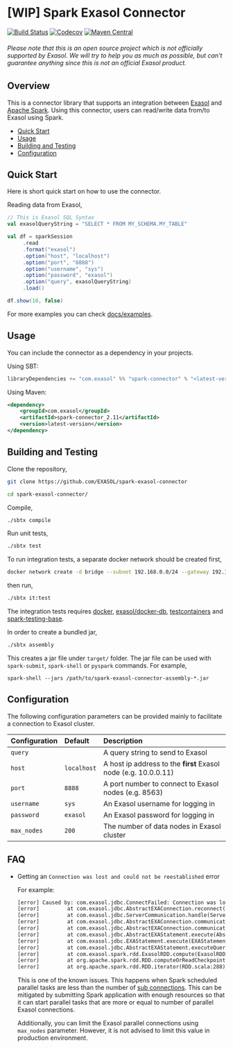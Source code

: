 # [WIP] Spark Exasol Connector

[![Build Status][travis-badge]][travis-link]
[![Codecov][codecov-badge]][codecov-link]
[![Maven Central][maven-badge]][maven-link]

###### Please note that this is an open source project which is *not officially supported* by Exasol. We will try to help you as much as possible, but can't guarantee anything since this is not an official Exasol product.

## Overview

This is a connector library that supports an integration between
[Exasol][exasol] and [Apache Spark][spark]. Using this connector, users can
read/write data from/to Exasol using Spark.

* [Quick Start](#quick-start)
* [Usage](#usage)
* [Building and Testing](#building-and-testing)
* [Configuration](#configuration)

## Quick Start

Here is short quick start on how to use the connector.

Reading data from Exasol,

```scala
// This is Exasol SQL Syntax
val exasolQueryString = "SELECT * FROM MY_SCHEMA.MY_TABLE"

val df = sparkSession
     .read
     .format("exasol")
     .option("host", "localhost")
     .option("port", "8888")
     .option("username", "sys")
     .option("password", "exasol")
     .option("query", exasolQueryString)
     .load()

df.show(10, false)
```

For more examples you can check [docs/examples](docs/examples.md).

## Usage

You can include the connector as a dependency in your projects.

Using SBT:

```scala
libraryDependencies += "com.exasol" %% "spark-connector" % "<latest-version>"
```

Using Maven:

```xml
<dependency>
    <groupId>com.exasol</groupId>
    <artifactId>spark-connector_2.11</artifactId>
    <version>latest-version</version>
</dependency>
```

## Building and Testing

Clone the repository,

```bash
git clone https://github.com/EXASOL/spark-exasol-connector

cd spark-exasol-connector/
```

Compile,

```bash
./sbtx compile
```

Run unit tests,

```bash
./sbtx test
```

To run integration tests, a separate docker network should be created first,

```bash
docker network create -d bridge --subnet 192.168.0.0/24 --gateway 192.168.0.1 dockernet
```

then run,

```bash
./sbtx it:test
```

The integration tests requires [docker][docker],
[exasol/docker-db][exa-docker-db], [testcontainers][testcontainers] and
[spark-testing-base][spark-testing-base].

In order to create a bundled jar,

```bash
./sbtx assembly
```

This creates a jar file under `target/` folder. The jar file can be used with
`spark-submit`, `spark-shell` or `pyspark` commands. For example,

```shell
spark-shell --jars /path/to/spark-exasol-connector-assembly-*.jar
```

## Configuration

The following configuration parameters can be provided mainly to facilitate a
connection to Exasol cluster.

| Configuration | Default       | Description
| :---          | :---          | :---
| ``query``     | *<none>*      | A query string to send to Exasol
| ``host``      | ``localhost`` | A host ip address to the **first** Exasol node (e.g. 10.0.0.11)
| ``port``      | ``8888``      | A port number to connect to Exasol nodes (e.g.  8563)
| ``username``  | ``sys``       | An Exasol username for logging in
| ``password``  | ``exasol``    | An Exasol password for logging in
| ``max_nodes`` | ``200``       | The number of data nodes in Exasol cluster

## FAQ

- Getting an `Connection was lost and could not be reestablished` error

  For example:

  ```txt
  [error] Caused by: com.exasol.jdbc.ConnectFailed: Connection was lost and could not be reestablished.  (SessionID: 1615669509094853970)
  [error]         at com.exasol.jdbc.AbstractEXAConnection.reconnect(AbstractEXAConnection.java:3505)
  [error]         at com.exasol.jdbc.ServerCommunication.handle(ServerCommunication.java:98)
  [error]         at com.exasol.jdbc.AbstractEXAConnection.communication(AbstractEXAConnection.java:2537)
  [error]         at com.exasol.jdbc.AbstractEXAConnection.communication_resultset(AbstractEXAConnection.java:2257)
  [error]         at com.exasol.jdbc.AbstractEXAStatement.execute(AbstractEXAStatement.java:456)
  [error]         at com.exasol.jdbc.EXAStatement.execute(EXAStatement.java:278)
  [error]         at com.exasol.jdbc.AbstractEXAStatement.executeQuery(AbstractEXAStatement.java:601)
  [error]         at com.exasol.spark.rdd.ExasolRDD.compute(ExasolRDD.scala:125)
  [error]         at org.apache.spark.rdd.RDD.computeOrReadCheckpoint(RDD.scala:324)
  [error]         at org.apache.spark.rdd.RDD.iterator(RDD.scala:288)
  ```

  This is one of the known issues. This happens when Spark scheduled parallel
  tasks are less than the number of [sub connections][sol-546]. This can be
  mitigated by submitting Spark application with enough resources so that it can
  start parallel tasks that are more or equal to number of parallel Exasol
  connections.

  Additionally, you can limit the Exasol parallel connections using `max_nodes`
  parameter. However, it is not advised to limit this value in production
  environment.

[travis-badge]: https://travis-ci.org/EXASOL/spark-exasol-connector.svg?branch=master
[travis-link]: https://travis-ci.org/EXASOL/spark-exasol-connector
[codecov-badge]: https://codecov.io/gh/EXASOL/spark-exasol-connector/branch/master/graph/badge.svg
[codecov-link]: https://codecov.io/gh/EXASOL/spark-exasol-connector
[maven-badge]: https://img.shields.io/maven-central/v/com.exasol/spark-connector_2.11.svg
[maven-link]: https://maven-badges.herokuapp.com/maven-central/com.exasol/spark-connector_2.11
[exasol]: https://www.exasol.com/en/
[spark]: https://spark.apache.org/
[docker]: https://www.docker.com/
[exa-docker-db]: https://hub.docker.com/r/exasol/docker-db/
[testcontainers]: https://www.testcontainers.org/
[spark-testing-base]: https://github.com/holdenk/spark-testing-base
[sol-546]: https://www.exasol.com/support/browse/SOL-546
